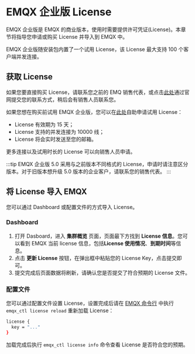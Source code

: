 # EMQX 企业版 License

EMQX 企业版是 EMQX 的商业版本，使用时需要提供许可凭证(License)。本章节将指导您申请或购买 License 并导入到 EMQX 中。

EMQX 企业版随安装包内置了一个试用 License，该 License 最大支持 100 个客户端并发连接。

## 获取 License

如果您要直接购买 License，请联系您之前的 EMQ 销售代表，或点击[此处](https://www.emqx.com/zh/contact?product=emqx&channel=apply-Licenses)通过官网提交您的联系方式，稍后会有销售人员联系您。

如果您想在购买前试用 EMQX 企业版，您可以在[此处](https://www.emqx.com/zh/apply-licenses/emqx)自助申请试用 License：

- License 有效期为 15 天；
- License 支持的并发连接为 10000 线；
- License 将会实时发送至您的邮箱。

更多连接以及试用时长的 License 可以向销售人员申请。

:::tip
EMQX 企业版 5.0 采用与之前版本不同格式的 License，申请时请注意区分版本。对于旧版本想升级 5.0 版本的企业客户，请联系您的销售代表。
:::

## 将 License 导入 EMQX

您可以通过 Dashboard 或配置文件的方式导入 License。

### Dashboard

1. 打开 Dasboard，进入 **集群概览** 页面，页面最下方找到 **License 信息**。您可以看到 EMQX 当前 license 信息，包括**License 使用情况**、**到期时间**等信息。
2. 点击 **更新 License** 按钮，在弹出框中粘贴您的 License Key，点击提交即可。
3. 提交完成后页面数据将刷新，请确认您是否提交了符合预期的 License 文件。

<!-- TODO 发版后提供截图 -->

### 配置文件

您可以通过配置文件设置 License，设置完成后请在 [EMQX 命令行](../admin/cli.md) 中执行 `emqx_ctl license reload` 重新加载 License：

```bash
license {
  key = "..."
}
```

加载完成后执行 `emqx_ctl license info` 命令查看 License 是否符合您的预期。

<!-- 您也可以通过环境变量 `EMQX_LICENSE__KEY` 变量名设置您的 License。TODO 确认是否可以 reload -->
